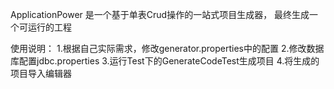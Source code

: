 ApplicationPower 是一个基于单表Crud操作的一站式项目生成器，
最终生成一个可运行的工程

使用说明：
  1.根据自己实际需求，修改generator.properties中的配置
  2.修改数据库配置jdbc.properties
  3.运行Test下的GenerateCodeTest生成项目
  4.将生成的项目导入编辑器





